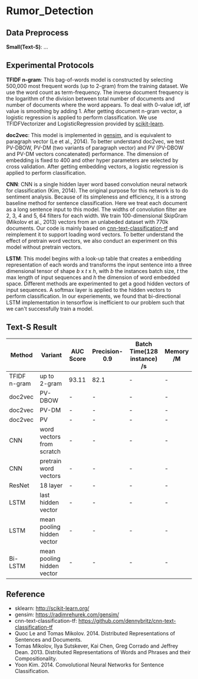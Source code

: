 # Rumor_Detection

## Data Preprocess
__Small(Text-S)__: ...

## Experimental Protocols

__TFIDF n-gram__: This bag-of-words model is constructed by selecting 500,000
most frequent words (up to 2-gram) from the training dataset.
We use the word count as term-frequency. The inverse document frequency is the
logarithm of the division between total number of documents and number of
documents where the word appears. To deal with 0-value idf, idf value is
smoothing by adding 1. After getting document n-gram vector, a logistic
regression is applied to perform classification. We use TFIDFVectorizer and
LogisticRegression provided by [scikit-learn][sklearn].

__doc2vec__: This model is implemented in [gensim][gensim], and is equivalent
to paragraph vector (Le et al., 2014). To better understand doc2vec,
we test PV-DBOW, PV-DM (two variants of paragraph vector) and PV (PV-DBOW and
PV-DM vectors concatenated) performance. The dimension of embedding is fixed to
400 and other hyper parameters are selected by cross validation. After getting
embedding vectors, a logistic regression is applied to perform classification.

__CNN__: CNN is a single hidden layer word based convolution neural
network for classification (Kim, 2014). The original purpose for this
network is to do sentiment analysis. Because of its simpleness and efficiency,
it is a strong baseline method for sentence classification. Here we treat each
document as a long sentence input to this model. The widths of convolution
filter are 2, 3, 4 and 5, 64 filters for each width. We train 100-dimensional
SkipGram (Mikolov et al., 2013) vectors from an unlabeded dataset with 770k
documents. Our code is mainly based on [cnn-text-classification-tf][CNN-tf] and
reimplement it to support loading word vectors. To better understand the effect
of pretrain word vectors, we also conduct an experiment on this model without
pretrain vectors.

__LSTM__: This model begins with a look-up table that creates a embedding
representation of each words and transforms the input sentence into a three
dimensional tensor of shape _b_ x _t_ x _h_, with _b_ the instances batch size,
_t_ the max length of input sequences and _h_ the dimension of word embedded
space. Different methods are experimented to get a good hidden vectors of
input sequences. A softmax layer is applied to the hidden vectors to perform
classification. In our experiements, we found that bi-directional LSTM
implementation in tensorflow is inefficient to our problem such that we can't
successfully train a model.

## Text-S Result
| Method | Variant  | AUC Score | Precision-0.9 | Batch Time(128 instance) /s | Memory /M |
|--------|----------|-----------|---------------|-----------------------------|-----------|
| TFIDF n-gram | up to 2-gram | 93.11 | 82.1 | - | - |
| doc2vec | PV-DBOW | - | - | - | - |
| doc2vec | PV-DM | - | - | - | - |
| doc2vec | PV | - | - | - | - |
| CNN | word vectors from scratch | - | - | - | - |
| CNN | pretrain word vectors | - | - | - | - |
| ResNet | 18 layer | - | - | - | - |
| LSTM | last hidden vector | - | - | - | - |
| LSTM | mean pooling hidden vector | - | - | - | - |
| Bi-LSTM | mean pooling hidden vector | - | - | - | - |

## Reference
* sklearn: <http://scikit-learn.org/>
* gensim: <https://radimrehurek.com/gensim/>
* cnn-text-classification-tf:
<https://github.com/dennybritz/cnn-text-classification-tf>
* Quoc Le and Tomas Mikolov. 2014.
Distributed Representations of Sentences and Documents.
* Tomas Mikolov, Ilya Sutskever, Kai Chen, Greg Corrado and Jeffrey Dean. 2013.
Distributed Representations of Words and Phrases and their Compositionality.
* Yoon Kim. 2014.
Convolutional Neural Networks for Sentence Classification.


[sklearn]: http://scikit-learn.org/
[gensim]: https://radimrehurek.com/gensim/
[CNN-tf]: https://github.com/dennybritz/cnn-text-classification-tf
